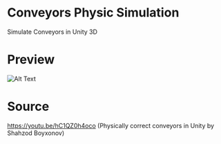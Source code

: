 # Conveyors Physic Simulation
Simulate Conveyors in Unity 3D

# Preview
![Alt Text](https://i.ibb.co/PDkqjt7/Movie1.gif)

# Source
https://youtu.be/hC1QZ0h4oco (Physically correct conveyors in Unity by Shahzod Boyxonov)
